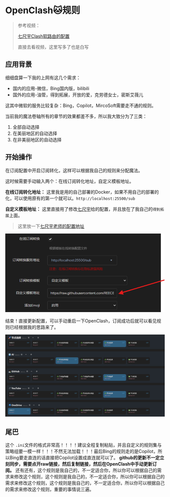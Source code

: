 # OpenClash🐱规则

> 参考视频：
>
> [七尺宇Clash软路由的配置](https://www.youtube.com/watch?v=7wiu1YA8Pbc&amp;list=PLSbqX2QvapHk7VYlbyHUIOonIl7q1n410)
>
> 直接去看视频，这里写多了也是白写

## 应用背景

细细盘算一下我的上网有这几个需求：

* 国内的应用-微信，Bing国内版，bilibili
* 国外的应用-油管，得到拓展，开放的爱，克劳德女士，密斯艾薇儿

这其中微软的服务比较复杂：Bing，Copilot，MircoSoft需要走不通的规则。

当前我的魔法卷轴所有的章节的效果都差不多，所以我大致分为了三类：

1. 全部自动选择
2. 在美丽地区的自动选择
3. 在非美丽地区的自动选择

## 开始操作

在订阅配置中开启订阅转化，这样可以根据我自己的规则来分配魔法。

这时候需要手动输入两个：在线订阅转化地址，自定义模板地址。

**在线订阅转化地址：** 这里我是用的自己部署的Docker，如果不用自己的部署的化，可以使用原有的第一个就可以。`http://localhost:25500/sub`

**自定义模板地址：** 这里直接用了修改[七尺宇](https://www.qichiyu.com/)给的配置，并且放在了我自己的`得到拓展`​上面。

> 这里放一下[七尺宇老师的配置地址](https://qichiyu.blogspot.com/2024/07/openclash.html)

​![image](assets/image-20250111131050-uc0ijk7.png)​

结束！直接更新配置，可以手动重启一下OpenClash，订阅成功后就可以看见规则已经根据我的思路来了。

​![image](assets/image-20250111131202-nkezksl.png)​

## 尾巴

这个	`.ini`​文件的格式非常高！！！！建议全程复制粘贴，并且自定义的规则集与策略组要一模一样！！！不然无法加载！！！最后Bing的规则走的是Copilot，所以Bing要走直连的话直接把Copilot设置成直连就可以了。
**github的更新不一定立刻同步，需要点开raw链接，然后复制链接，然后在OpenClash中手动更新订阅。**
还有还有，这个规则是我自己的，不一定适合你，所以你可以根据自己的需求来修改这个规则，这个规则是我自己的，不一定适合你，所以你可以根据自己的需求来修改这个规则，这个规则是我自己的，不一定适合你，所以你可以根据自己的需求来修改这个规则，重要的事情说三遍。
